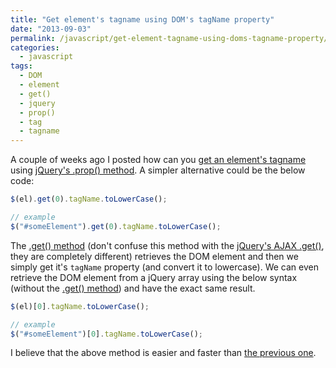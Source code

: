 ```yaml
---
title: "Get element's tagname using DOM's tagName property"
date: "2013-09-03"
permalink: /javascript/get-element-tagname-using-doms-tagname-property/
categories:
  - javascript
tags:
  - DOM
  - element
  - get()
  - jquery
  - prop()
  - tag
  - tagname
---
```


A couple of weeks ago I posted how can you [get an element's tagname](http://phrappe.com/javascript/jquery-elements-tag-name/ "jQuery element’s tag name") using [jQuery's .prop() method](http://api.jquery.com/prop/ ".prop()"). A simpler alternative could be the below code:

```js
$(el).get(0).tagName.toLowerCase();

// example
$("#someElement").get(0).tagName.toLowerCase();
```

The [.get() method](http://api.jquery.com/get/ ".get()") (don't confuse this method with the [jQuery's AJAX .get()](http://api.jquery.com/jQuery.get/ "jQuery.get()"), they are completely different) retrieves the DOM element and then we simply get it's `tagName` property (and convert it to lowercase). We can even retrieve the DOM element from a jQuery array using the below syntax (without the [.get() method](http://api.jquery.com/get/ ".get()")) and have the exact same result.

```js
$(el)[0].tagName.toLowerCase();

// example
$("#someElement")[0].tagName.toLowerCase();
```

I believe that the above method is easier and faster than [the previous one](http://phrappe.com/javascript/jquery-elements-tag-name/ "jQuery element’s tag name").
